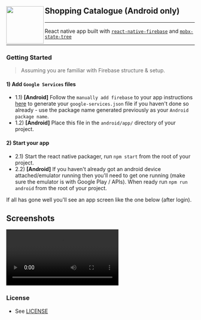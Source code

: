 ## Shopping Catalogue (Android only)<a href="https://icondevice.com"><img align="left" src="https://i.imgur.com/VEnOIUn.png" width="100px"></a>

---

React native app built with [`react-native-firebase`](https://github.com/invertase/react-native-firebase) and [`mobx-state-tree`](https://github.com/mobxjs/mobx-state-tree)

---

### Getting Started

> Assuming you are familiar with Firebase structure & setup.


#### 1) Add `Google Services` files 

- 1.1) **[Android]** Follow the `manually add firebase` to your app instructions [here](https://firebase.google.com/docs/android/setup#manually_add_firebase) to generate your `google-services.json` file if you haven't done so already - use the package name generated previously as your `Android package name`.
- 1.2) **[Android]** Place this file in the `android/app/` directory of your project.


#### 2) Start your app

- 2.1) Start the react native packager, run `npm start` from the root of your project.
- 2.2) **[Android]** If you haven't already got an android device attached/emulator running then you'll need to get one running (make sure the emulator is with Google Play / APIs). When ready run `npm run android` from the root of your project.

If all has gone well you'll see an app screen like the one below (after login).

## Screenshots

![preview](https://i.imgur.com/hnYsYA3.mp4)

### License

- See [LICENSE](/LICENSE)
